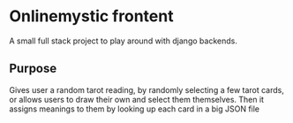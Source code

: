 # Onlinemystic frontent
A small full stack project to play around with django backends.
## Purpose
Gives user a random tarot reading, by randomly selecting a few tarot cards, or allows users to draw their own and select them themselves.
Then it assigns meanings to them by looking up each card in a big JSON file
